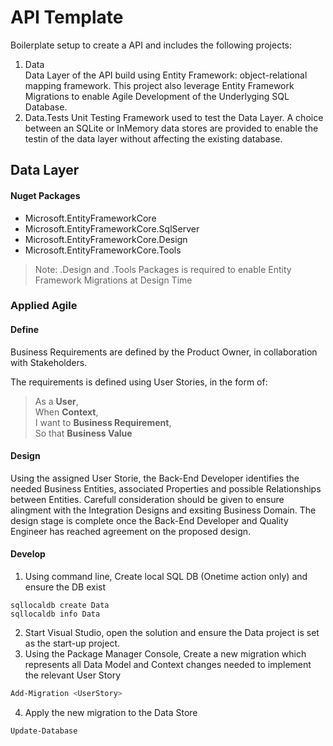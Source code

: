 # API Template

Boilerplate setup to create a API and includes the following projects:  
1. Data  
Data Layer of the API build using Entity Framework: object-relational mapping framework.
This project also leverage Entity Framework Migrations to enable Agile Development of the Underlyging SQL Database.
2. Data.Tests
Unit Testing Framework used to test the Data Layer.
A choice between an SQLite or InMemory data stores are provided to enable the testin of the data layer without affecting the existing database.



## Data Layer

#### Nuget Packages
* Microsoft.EntityFrameworkCore  
* Microsoft.EntityFrameworkCore.SqlServer  
* Microsoft.EntityFrameworkCore.Design  
* Microsoft.EntityFrameworkCore.Tools  

> Note: .Design and .Tools Packages is required to enable Entity Framework Migrations at Design Time


### Applied Agile  
#### Define   
Business Requirements are defined by the Product Owner, in collaboration with Stakeholders.

The requirements is defined using User Stories, in the form of:
> As a **User**,  
> When **Context**,  
> I want to **Business Requirement**,  
> So that **Business Value**  

#### Design
Using the assigned User Storie, the Back-End Developer identifies the needed Business Entities, associated Properties and possible Relationships between Entities.
Carefull consideration should be given to ensure alingment with the Integration Designs and exsiting Business Domain. The design stage is complete once the Back-End Developer and Quality Engineer has reached agreement on the proposed design.

#### Develop

1. Using command line, Create local SQL DB (Onetime action only) and ensure the DB exist 
```
sqllocaldb create Data
sqllocaldb info Data
```
2. Start Visual Studio, open the solution and ensure the Data project is set as the start-up project.
3. Using the Package Manager Console, Create a new migration which represents all Data Model and Context changes needed to implement the relevant User Story
```Powershell
Add-Migration <UserStory>
```
4. Apply the new migration to the Data Store
```Powershell
Update-Database
```